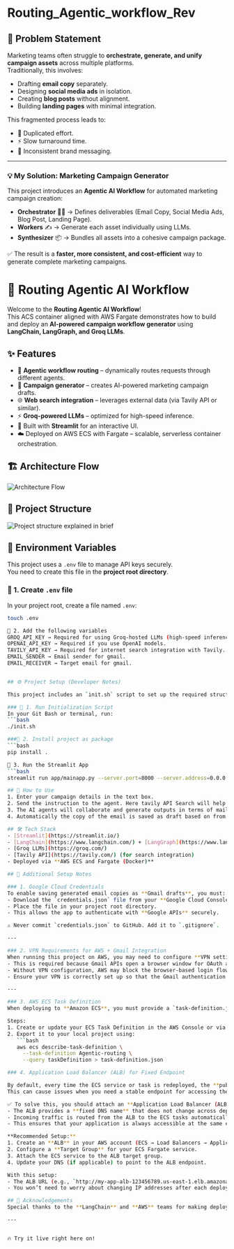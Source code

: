 # Routing_Agentic_workflow_Rev

## 📝 Problem Statement

Marketing teams often struggle to **orchestrate, generate, and unify campaign assets** across multiple platforms.  
Traditionally, this involves:
- Drafting **email copy** separately.
- Designing **social media ads** in isolation.
- Creating **blog posts** without alignment.
- Building **landing pages** with minimal integration.

This fragmented process leads to:
- 🔄 Duplicated effort.  
- ⚡ Slow turnaround time.  
- 🎯 Inconsistent brand messaging.  

---

### 💡 My Solution: Marketing Campaign Generator

This project introduces an **Agentic AI Workflow** for automated marketing campaign creation:

- **Orchestrator** 🧑‍💼 → Defines deliverables (Email Copy, Social Media Ads, Blog Post, Landing Page).  
- **Workers** ✍️ → Generate each asset individually using LLMs.  
- **Synthesizer** 📦 → Bundles all assets into a cohesive campaign package.  

✅ The result is a **faster, more consistent, and cost-efficient** way to generate complete marketing campaigns.

# 🚀 Routing Agentic AI Workflow

Welcome to the **Routing Agentic AI Workflow**!  
This ACS container aligned with AWS Fargate demonstrates how to build and deploy an **AI-powered campaign workflow generator** using **LangChain, LangGraph, and Groq LLMs**.  

## ✨ Features
- 🔗 **Agentic workflow routing** – dynamically routes requests through different agents.  
- 📧 **Campaign generator** – creates AI-powered marketing campaign drafts.  
- 🌐 **Web search integration** – leverages external data (via Tavily API or similar).  
- ⚡ **Groq-powered LLMs** – optimized for high-speed inference.  
- 🎨 Built with **Streamlit** for an interactive UI.
- ☁️ Deployed on AWS ECS with Fargate – scalable, serverless container orchestration.

## 🏗️ Architecture Flow

![Architecture Flow](https://github.com/sushantsur23/Routing_Agentic_workflow_Rev/blob/3cc1736ef2b79843da7e3491eb3d1a528991a9da/graphs/campaign_workflow.jpg)

## 📂 Project Structure
![Project structure explained in brief](https://github.com/sushantsur23/Routing_Agentic_workflow_Rev/blob/3cc1736ef2b79843da7e3491eb3d1a528991a9da/graphs/project_structure.png)

## 🔑 Environment Variables

This project uses a `.env` file to manage API keys securely.  
You need to create this file in the **project root directory**.

### 🔹 1. Create `.env` file
In your project root, create a file named `.env`:

```bash
touch .env

🔹 2. Add the following variables
GROQ_API_KEY → Required for using Groq-hosted LLMs (high-speed inference).
OPENAI_API_KEY → Required if you use OpenAI models.
TAVILY_API_KEY → Required for internet search integration with Tavily.
EMAIL_SENDER → Email sender for gmail.
EMAIL_RECEIVER → Target email for gmail.


## ⚙️ Project Setup (Developer Notes)

This project includes an `init.sh` script to set up the required structure and dependencies.

### 🔹 1. Run Initialization Script
In your Git Bash or terminal, run:
```bash
./init.sh

###🔹 2. Install project as package
```bash 
pip install .

🔹 3. Run the Streamlit App
```bash
streamlit run app/mainapp.py --server.port=8000 --server.address=0.0.0.0

## 🚀 How to Use
1. Enter your campaign details in the text box.  
2. Send the instruction to the agent. Here tavily API Search will help to get the bees information from the web search. 
3. The AI agents will collaborate and generate outputs in terms of mail to be sent, markeing to be done across channels, landing page example.  
4. Automatically the copy of the email is saved as draft based on from and to sender as updaed.  

## 🛠️ Tech Stack
- [Streamlit](https://streamlit.io/)  
- [LangChain](https://www.langchain.com/) + [LangGraph](https://www.langchain.com/langgraph)  
- [Groq LLMs](https://groq.com/)  
- [Tavily API](https://tavily.com/) (for search integration)  
- Deployed via **AWS ECS and Fargate (Docker)**  

## 🔐 Additional Setup Notes

### 1. Google Cloud Credentials
To enable saving generated email copies as **Gmail drafts**, you must:
- Download the `credentials.json` file from your **Google Cloud Console** (OAuth Client ID).
- Place the file in your project root directory.
- This allows the app to authenticate with **Google APIs** securely.

⚠️ Never commit `credentials.json` to GitHub. Add it to `.gitignore`.

---

### 2. VPN Requirements for AWS + Gmail Integration
When running this project on AWS, you may need to configure **VPN settings**.  
- This is required because Gmail APIs open a browser window for OAuth authentication.  
- Without VPN configuration, AWS may block the browser-based login flow.  
- Ensure your VPN is correctly set up so that the Gmail authentication screen can load and let you save drafts.

---

### 3. AWS ECS Task Definition
When deploying to **Amazon ECS**, you must provide a `task-definition.json` file.  

Steps:
1. Create or update your ECS Task Definition in the AWS Console or via CLI.  
2. Export it to your local project using:  
   ```bash
   aws ecs describe-task-definition \
     --task-definition Agentic-routing \
     --query taskDefinition > task-definition.json

### 4. Application Load Balancer (ALB) for Fixed Endpoint

By default, every time the ECS service or task is redeployed, the **public IP address** of the running container may change.  
This can cause issues when you need a stable endpoint for accessing the app.

✅ To solve this, you should attach an **Application Load Balancer (ALB)** in front of your ECS Fargate service:
- The ALB provides a **fixed DNS name** that does not change across deployments.  
- Incoming traffic is routed from the ALB to the ECS tasks automatically.  
- This ensures that your application is always accessible at the same endpoint, even if containers restart or move between nodes.

**Recommended Setup:**
1. Create an **ALB** in your AWS account (ECS → Load Balancers → Application Load Balancer).  
2. Configure a **Target Group** for your ECS Fargate service.  
3. Attach the ECS service to the ALB target group.  
4. Update your DNS (if applicable) to point to the ALB endpoint.  

With this setup:
- The ALB URL (e.g., `http://my-app-alb-123456789.us-east-1.elb.amazonaws.com`) will remain constant.  
- You won’t need to worry about changing IP addresses after each deployment.

## 🙌 Acknowledgements
Special thanks to the **LangChain** and **AWS** teams for making deployment accessible.  

---


🔥 Try it live right here on!  

